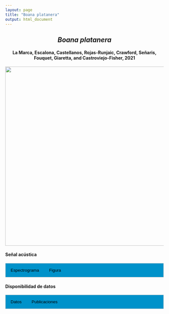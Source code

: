 ```yaml
---
layout: page
title: "Boana platanera"
output: html_document
---
```


<style>
/* Simplified CSS for tabs */
.tab {
  overflow: hidden;
  border: 1px solid #ccc;
  background-color: #0092ca;
}
.tab button {
  background-color: inherit;
  float: left;
  border: none;
  cursor: pointer;
  padding: 14px 16px;
  transition: background-color 0.3s;
}
.tab button:hover {
  background-color: #ddd;
}
.tab button.active {
  background-color: #ccc;
}
.tabcontent {
  display: none;
  padding: 6px 12px;
  border: 1px solid #ccc;
  border-top: none;
}
.audio-container {
  margin-bottom: 10px;
}
body h1 {
  display: none;
}
</style>

<script>
function openTab(evt, tabName) {
  document.querySelectorAll('.tabcontent').forEach(tab => tab.style.display = "none");
  document.querySelectorAll('.tablinks').forEach(link => link.classList.remove('active'));
  document.getElementById(tabName).style.display = "block";
  evt.currentTarget.classList.add('active');
}
</script>

<!-- Species presentation -->
<div style="text-align: center;">
  <h2><i>Boana platanera</i></h2>
  <h4>La Marca, Escalona, Castellanos, Rojas-Runjaic, Crawford, Señaris, Fouquet, Giaretta, and Castroviejo-Fisher, 2021</h4>
  <img src="{{ site.baseurl }}/images/especie_Boana_platanera.png" style="width:15cm;">
</div>

#### Señal acústica

<!-- Tabs section -->
<div class="tab">
  <button class="tablinks" onclick="openTab(event, 'Espectro')">Espectrograma</button>
  <button class="tablinks" onclick="openTab(event, 'fig')">Figura</button>
</div>

<!-- Seccion Espectrograma -->
<div id="Espectro" class="tabcontent" style="text-align: center;">
  <video width="100%" height="auto" controls>
    <source src="{{ site.baseurl }}/Espectrograms/dyna_Boana_platanera.mp4" type="video/mp4">
    Tu navegador no soporta el elemento de video.
  </video>
</div>

<!-- Seccion Figura -->
<div id="fig" class="tabcontent" style="text-align: center;">
  <img src="{{ site.baseurl }}/images/spec_Boana_platanera.png" style="width:15cm;">
</div>

#### Disponibilidad de datos

<!-- Tabs section -->
<div class="tab">
  <button class="tablinks" onclick="openTab(event, 'dat')">Datos</button>
  <button class="tablinks" onclick="openTab(event, 'pubs')">Publicaciones</button>
</div>

<!-- Seccion Datos -->
<div id="dat" class="tabcontent">

  <p><strong>Disponibles en CSA-IAVH</strong></p>
  <p><a href="http://colecciones.humboldt.org.co/rec/sonidos/IAvH-CSA-34265/IAvH-CSA-34265.wav" target="_blank">IAvH-CSA-34265</a></p>
  <p><a href="http://colecciones.humboldt.org.co/rec/sonidos/IAvH-CSA-34268/IAvH-CSA-34268.wav" target="_blank">IAvH-CSA-34268</a></p>
  <p><a href="http://colecciones.humboldt.org.co/rec/sonidos/IAvH-CSA-34272/IAvH-CSA-34272.wav" target="_blank">IAvH-CSA-34272</a></p>
  <p><a href="http://colecciones.humboldt.org.co/rec/sonidos/IAvH-CSA-34409/IAvH-CSA-34409.wav" target="_blank">IAvH-CSA-34409</a></p>
  <p><a href="http://colecciones.humboldt.org.co/rec/sonidos/IAvH-CSA-34470/IAvH-CSA-34470.wav" target="_blank">IAvH-CSA-34470</a></p>
  <p><a href="http://colecciones.humboldt.org.co/rec/sonidos/IAvH-CSA-34639/IAvH-CSA-34639.wav" target="_blank">IAvH-CSA-34639</a></p>
  <p><a href="http://colecciones.humboldt.org.co/rec/sonidos/IAvH-CSA-36550/IAvH-CSA-36550.wav" target="_blank">IAvH-CSA-36550</a></p>
  <p><a href="http://colecciones.humboldt.org.co/rec/sonidos/IAvH-CSA-36552/IAvH-CSA-36552.wav" target="_blank">IAvH-CSA-36552</a></p>

  <p><strong>Disponibles en iNaturalist</strong></p>
  <p><a href="https://www.inaturalist.org/observations?place_id=7196&sounds&taxon_id=1251425" target="_blank">Boana platanera</a></p>

</div>

<!-- Seccion Publicaciones -->
<div id="pubs" class="tabcontent">
  <p><strong>Autor_aqui</strong>Bernal, M.H., Montealegre, D.P., Páez, C.A. (2004). Estudio de la vocalización de trece especies de anuros del municipio de Ibagué, Colombia. Revista de la Academia Colombiana de Ciencias Exactas, Físicas y Naturales 28: 385-390.. 
  <a href="https://doi.org/10.18257/raccefyn.28(108).2004.2135" target="_blank">https://doi.org/10.18257/raccefyn.28(108).2004.2135</a></p>
  <p><strong>***</strong><i>El artículo donde se publicó el canto de advertencia no disponibiliza los audios o datos asociados.</i></p>
</div>
